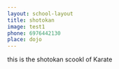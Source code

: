 ```yaml
---
layout: school-layout
title: shotokan
image: test1
phone: 6976442130
place: dojo
---
```



this is the shotokan scookl of Karate